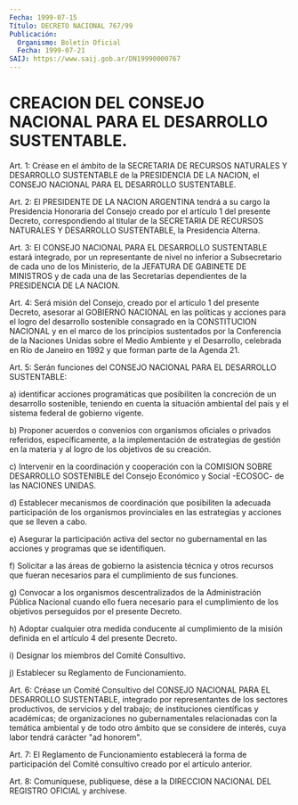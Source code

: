 ```yaml
---
Fecha: 1999-07-15
Título: DECRETO NACIONAL 767/99
Publicación:
  Organismo: Boletín Oficial
  Fecha: 1999-07-21
SAIJ: https://www.saij.gob.ar/DN19990000767
---
```

# CREACION DEL CONSEJO NACIONAL PARA EL DESARROLLO SUSTENTABLE.

<a id="1"></a>
Art. 1:  Créase  en el ámbito de la SECRETARIA  DE  RECURSOS NATURALES Y DESARROLLO SUSTENTABLE  de la PRESIDENCIA DE LA NACION, el CONSEJO NACIONAL PARA EL DESARROLLO SUSTENTABLE.

<a id="2"></a>
Art. 2: El PRESIDENTE DE LA NACION ARGENTINA  tendrá a su cargo la Presidencia  Honoraria  del Consejo creado por el  artículo  1  del presente Decreto, correspondiendo  al  titular  de la SECRETARIA DE RECURSOS NATURALES Y DESARROLLO SUSTENTABLE, la Presidencia Alterna.

<a id="3"></a>
Art. 3: El CONSEJO NACIONAL PARA EL DESARROLLO SUSTENTABLE estará integrado, por un representante de nivel no inferior a Subsecretario  de  cada  uno  de  los Ministerio, de la JEFATURA DE GABINETE DE MINISTROS y de cada una de las Secretarías dependientes de la PRESIDENCIA DE LA NACION.

<a id="4"></a>
Art. 4: Será misión del Consejo, creado  por  el  artículo 1  del presente Decreto, asesorar al GOBIERNO NACIONAL en las políticas  y acciones  para  el logro del desarrollo sostenible consagrado en la CONSTITUCION NACIONAL  y  en el marco de los principios sustentados por la Conferencia de la Naciones  Unidas sobre el Medio Ambiente y el Desarrollo, celebrada en Río de Janeiro  en  1992  y  que forman parte de la Agenda 21.

<a id="5"></a>
Art.  5:  Serán funciones del CONSEJO NACIONAL PARA EL DESARROLLO SUSTENTABLE:

a) identificar acciones programáticas que posibiliten la concreción de  un desarrollo  sostenible,  teniendo  en  cuenta  la  situación ambiental  del  país  y  el  sistema  federal  de  gobierno vigente.

b)  Proponer  acuerdos  o  convenios  con  organismos  oficiales  o privados  referidos,  específicamente,  a  la  implementación    de estrategias de gestión en la materia y al logro de los objetivos de su creación.

c)  Intervenir  en  la  coordinación  y cooperación con la COMISION SOBRE  DESARROLLO  SOSTENIBLE  del  Consejo   Económico  y  Social -ECOSOC- de las NACIONES UNIDAS.

d)  Establecer  mecanismos  de  coordinación  que  posibiliten   la adecuada  participación  de  los  organismos  provinciales  en  las estrategias y acciones que se lleven a cabo.

e)  Asegurar la participación activa del sector no gubernamental en las acciones y programas que se identifiquen.

f) Solicitar  a las áreas de gobierno la asistencia técnica y otros recursos  que  fueran   necesarios  para  el  cumplimiento  de  sus funciones.

g) Convocar a los organismos  descentralizados de la Administración Pública Nacional cuando ello fuera  necesario  para el cumplimiento de los objetivos perseguidos por el presente Decreto.

h) Adoptar cualquier otra medida conducente al cumplimiento  de  la misión  definida    en  el  artículo  4  del  presente  Decreto.

i) Designar los miembros del Comité Consultivo.

j) Establecer su Reglamento de Funcionamiento.

<a id="6"></a>
Art.  6: Créase un Comité Consultivo del CONSEJO NACIONAL PARA EL DESARROLLO    SUSTENTABLE,  integrado  por  representantes  de  los sectores productivos,  de servicios y del trabajo; de instituciones científicas  y académicas;  de  organizaciones  no  gubernamentales relacionadas con la temática ambiental y de todo otro ámbito que se considere de interés,  cuya  labor  tendrá  carácter  "ad  honorem".

<a id="7"></a>
Art.  7: El Reglamento de Funcionamiento establecerá la forma  de participación del Comité consultivo creado por el artículo anterior.

<a id="8"></a>
Art. 8: Comuníquese,  publíquese, dése a la DIRECCION NACIONAL DEL REGISTRO OFICIAL y archívese.